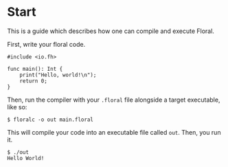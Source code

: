 #  Start

This is a guide which describes how one can compile and execute Floral. 

First, write your floral code.

```
#include <io.fh>

func main(): Int {
    print("Hello, world!\n");
    return 0;
}
```

Then, run the compiler with your `.floral` file alongside a target executable, like so:

```
$ floralc -o out main.floral
```

This will compile your code into an executable file called `out`. Then, you run it.

```
$ ./out
Hello World!
```
